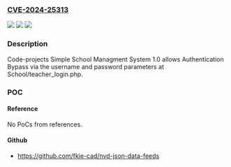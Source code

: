 ### [CVE-2024-25313](https://cve.mitre.org/cgi-bin/cvename.cgi?name=CVE-2024-25313)
![](https://img.shields.io/static/v1?label=Product&message=n%2Fa&color=blue)
![](https://img.shields.io/static/v1?label=Version&message=n%2Fa&color=blue)
![](https://img.shields.io/static/v1?label=Vulnerability&message=n%2Fa&color=brighgreen)

### Description

Code-projects Simple School Managment System 1.0 allows Authentication Bypass via the username and password parameters at School/teacher_login.php.

### POC

#### Reference
No PoCs from references.

#### Github
- https://github.com/fkie-cad/nvd-json-data-feeds

